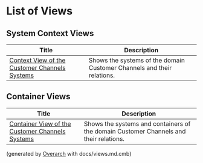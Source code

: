 # List of Views

## System Context Views
| Title | Description |
|---|---|
| [Context View of the Customer Channels Systems](context-view.md) | Shows the systems of the domain Customer Channels and their relations. |
## Container Views
| Title | Description |
|---|---|
| [Container View of the Customer Channels Systems](container-view.md) | Shows the systems and containers of the domain Customer Channels and their relations. |


(generated by [Overarch](https://github.com/soulspace-org/overarch) with docs/views.md.cmb)
